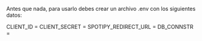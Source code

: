 Antes que nada, para usarlo debes crear un archivo .env con los siguientes datos:

CLIENT_ID = 
CLIENT_SECRET = 
SPOTIPY_REDIRECT_URL =
DB_CONNSTR =